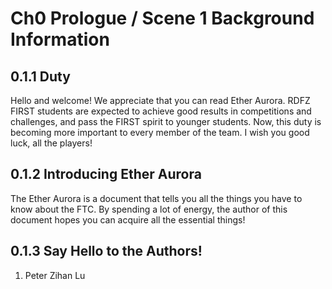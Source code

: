 # Ch0 Prologue / Scene 1 Background Information

## 0.1.1 Duty
Hello and welcome! We appreciate that you can read Ether Aurora. RDFZ FIRST students are expected to achieve good results in competitions and challenges, and pass the FIRST spirit to younger students. Now, this duty is becoming more important to every member of the team. I wish you good luck, all the players!

## 0.1.2 Introducing Ether Aurora
The Ether Aurora is a document that tells you all the things you have to know about the FTC. By spending a lot of energy, the author of this document hopes you can acquire all the essential things!

## 0.1.3 Say Hello to the Authors!
1.	Peter Zihan Lu

